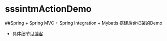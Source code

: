 # sssintmActionDemo

##Spring + Spring MVC + Spring Integration + Mybatis 搭建后台框架的Demo

- 具体细节见[博客](http://bigbro.wang/2018/05/SSM框架学习笔记/)

